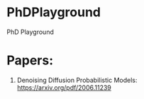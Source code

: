 # PhDPlayground
PhD Playground

# Papers:

1) Denoising Diffusion Probabilistic Models: https://arxiv.org/pdf/2006.11239
